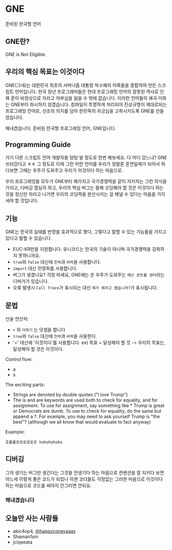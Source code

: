 # GNE
준비된 한국형 언어

## GNE란?
GNE is
Not
Eligible.

## 우리의 핵심 목표는 이것이다
GNE(그네)는 대한민국 최초의 샤머니즘 대통령 박ㄹ혜의 어록들을 종합하여 만든 스크립트 언어입니다. 한국 청년 프로그래머들은 현대 프로그래밍 언어의 잘못된 역사로 인해 혼이 비정상으로 자라고 자부심을 잃을 수 밖에 없습니다. 이러한 언어들의 왜곡·미화는 GNE부터 좌시하지 않겠습니다. 컴파일이 투명하게 처리되어 진상규명이 제대로되는 프로그래밍 언어로, 선조의 의지를 담아  한민족의 자긍심을 고취시키도록 GNE를 만들었습니다.

해내겠습니다. 준비된 한국형 프로그래밍 언어, GNE입니다.


## Programming Guide
거기 다른 스크립트 언어 개발자들 텅텅 빌 정도로 한번 해보세요. 다 어디 갔느냐? GNE 쓰러갔다고 ㅎㅎ 그 정도로 이제 그런 어떤 언어를 우리가 정말론 혼연일체가 되어서 하다보면 그때는 우주가 도와주고 우리가 이것이다 하는 마음으로.

우리 프로그래밍들 모두가 GNE부터 해가지고 국가경쟁력을 같이 지키자는 그런 의식을 가지고, 디버깅 열심히 하고, 우리의 핵심 버그는 올해 코딩해야 할 것은 이것이다 하는 것을 정신만 차리고 나가면 우리의 코딩력을 분산시키는 걸 해낼 수 있다는 마음을 가지셔야 할 것입니다.

## 기능
GNE는 한국의 실태를 반영을 효과적으로 했다, 그렇다고 말할 수 있는 기능들을 가지고 있다고 말할 수 있습니다.
* EUC-KR만을 지원합니다. 유니코드는 한국의 기술이 아니며 국가경쟁력을 강화하지 못하니까요.
* `true`와 `false` 대신에 `친박`과 `비박`을 사용합니다.
* `import` 대신 민영화를 사용합니다.
* 버그가 생겼나요? 걱정 마세요, GNE에는 온 우주가 도와주는 `재난 콘트롤 센터`라는 디버거가 있습니다.
* 오류 발생시 `Call Trace`가 표시되는 대신 `제가 뭐라고 했습니까?`가 표시됩니다.

## 문법
산술 연산자:
* `+` 와 `더하기` 는 덧셈을 합니다
* `true`와 `false` 대신에 `친박`과 `비박`을 사용한다.
* '=' 대신에 '이것이다'를 사용합니다.
  ex) 목표 = 달성해야 할 것 -> 우리의 목표는, 달성해야 할 것은 이것이다.

Control flow:
* a
* s

The exciting parts:
* Strings are denoted by double quotes ("I love Trump")
* The is and are keywords are used both to check for equality, and for assignment. To use for assignment, say something like * Trump is great or Democrats are dumb. To use to check for equality, do the same but append a ?. For example, you may need to ask yourself Trump is "the best"? (although we all know that would evaluate to fact anyway)

Example:
```
호롤롤로로로로로로 hohohohoho
```

## 디버깅
그저 생기는 버그만 생긴다는 그것을 안생기다 하는 마음으로 컨벤션을 잘 지키다 보면 어느세 이렇게 좋은 코드가 되었나 이젠 코더들도 걱정없는 그러한 마음으로 이것이다 하는 마음으로 코드를 써야지 안그러면 안되요.

### 해내겠습니다


## 오늘만 사는 사람들
* akic4op4, [@happyconeyaaas](https://twitter.com/happyconeyaaas)
* Shaman1sm
* jclypeata

